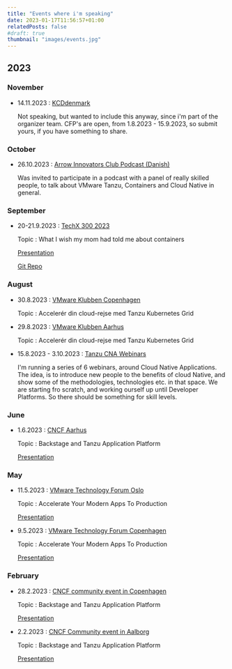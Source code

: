 ```yaml
---
title: "Events where i'm speaking"
date: 2023-01-17T11:56:57+01:00
relatedPosts: false
#draft: true
thumbnail: "images/events.jpg"
---
```

## 2023

### November

- 14.11.2023 : [KCDdenmark](https://kcddenmark.dk)

    Not speaking, but wanted to include this anyway, since i'm part of the organizer team.
    CFP's are open, from 1.8.2023 - 15.9.2023, so submit yours, if you have something to share.

### October

- 26.10.2023 : [Arrow Innovators Club Podcast (Danish)](https://innovators-club-pitch.zencast.website/episodes/containerteknologi-hos-danske-virksomheder-med-vmware-tanzu?utm_source=linkedin_company&utm_medium=social&utm_campaign=brand)

    Was invited to participate in a podcast with a panel of really skilled people, to talk about VMware Tanzu, Containers and Cloud Native in general.

### September

- 20-21.9.2023 : [TechX 300 2023](https://www.eventbrite.com/e/techx-300-2023-tickets-647990355597)

   Topic : What I wish my mom had told me about containers

   [Presentation](2023/2023_9_techx300.pdf)

   [Git Repo](https://github.com/rhjensen79/techx300-2023-presentation-repo)

### August

- 30.8.2023 : [VMware Klubben Copenhagen](https://www.atea.dk/events/2023/vmware-klubben-modernisering-og-automatisering-tanzu-aria-og-veba-i-fokus-i-ballerup/)

    Topic : Accelerér din cloud-rejse med Tanzu Kubernetes Grid

- 29.8.2023 : [VMware Klubben Aarhus](https://www.atea.dk/events/2023/vmware-klubben-modernisering-og-automatisering-tanzu-aria-og-veba-i-fokus-i-aarhus/)

    Topic : Accelerér din cloud-rejse med Tanzu Kubernetes Grid

- 15.8.2023 - 3.10.2023 : [Tanzu CNA Webinars](https://webinars.tanzu.dk)

    I'm running a series of 6 webinars, around Cloud Native Applications.
    The idea, is to introduce new people to the benefits of cloud Native, and show some of the methodologies, technologies etc. in that space.
    We are starting fro scratch, and working ourself up until Developer Platforms. So there should be something for skill levels.

### June

- 1.6.2023 : [CNCF Aarhus](https://community.cncf.io/events/details/cncf-aarhus-presents-paving-the-path-to-production-with-backstagetap-cartographer-1/)

    Topic : Backstage and Tanzu Application Platform

    [Presentation](2023/2023_6_CNCF_TAP_Backstage.pdf)

### May

- 11.5.2023 : [VMware Technology Forum Oslo](https://www.vmwareforum.com/norway/)

    Topic : Accelerate Your Modern Apps To Production

    [Presentation](2023/VMware_Tech_forum_2023_Modern_apps_no.pdf)

- 9.5.2023 : [VMware Technology Forum Copenhagen](https://www.vmwareforum.com/denmark/)

    Topic : Accelerate Your Modern Apps To Production

    [Presentation](2023/VMware_Tech_forum_2023_Modern_apps_dk.pdf)

### February

- 28.2.2023 : [CNCF community event in Copenhagen](https://community.cncf.io/events/details/cncf-copenhagen-presents-secure-and-manage-your-kubernetes-platform-like-a-pro/)

    Topic : Backstage and Tanzu Application Platform

    [Presentation](2023/2023_2_CNCF_CPH_TAP_Backstage.pdf)

- 2.2.2023 : [CNCF Community event in Aalborg](https://community.cncf.io/events/details/cncf-aalborg-presents-how-to-pave-paths-for-developers-and-ops-with-backstagetap-cartographer/)

    Topic : Backstage and Tanzu Application Platform

    [Presentation](2023/2023_2_CNCF_TAP_Backstage.pdf)
